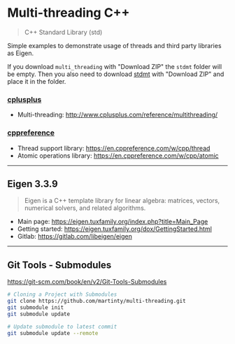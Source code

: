 # Multi-threading C++

> C++ Standard Library (std)

Simple examples to demonstrate usage of threads and third party libraries as Eigen. 

If you download `multi_threading` with "Download ZIP" the `stdmt` folder will be empty. Then you also need to download [stdmt](https://github.com/martinty/stdmt/tree/640c29629e60f8549785b9cabed7cc9d6f274cbd) with "Download ZIP" and place it in the folder.

### [cplusplus](http://www.cplusplus.com/)

- Multi-threading: http://www.cplusplus.com/reference/multithreading/

### [cppreference](https://en.cppreference.com/w/)

- Thread support library: https://en.cppreference.com/w/cpp/thread
- Atomic operations library: https://en.cppreference.com/w/cpp/atomic

---

## Eigen 3.3.9

> Eigen is a C++ template library for linear algebra: matrices, vectors, numerical solvers, and related algorithms.

- Main page: https://eigen.tuxfamily.org/index.php?title=Main_Page
- Getting started: https://eigen.tuxfamily.org/dox/GettingStarted.html
- Gitlab: https://gitlab.com/libeigen/eigen

---

## Git Tools - Submodules

https://git-scm.com/book/en/v2/Git-Tools-Submodules

```sh
# Cloning a Project with Submodules
git clone https://github.com/martinty/multi-threading.git
git submodule init
git submodule update
```

```sh
# Update submodule to latest commit
git submodule update --remote
```
